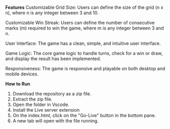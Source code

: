 **Features**
Customizable Grid Size: Users can define the size of the grid (n x n), where n is any integer between 3 and 10.

Customizable Win Streak: Users can define the number of consecutive marks (m) required to win the game, where m is any integer between 3 and n.

User Interface: The game has a clean, simple, and intuitive user interface.

Game Logic: The core game logic to handle turns, check for a win or draw, and display the result has been implemented.

Responsiveness: The game is responsive and playable on both desktop and mobile devices.

**How to Run**
1. Download the repository as a zip file.
2. Extract the zip file.
3. Open the folder in Vscode.
4. Install the Live server extension
5. On the index.html, click on the "Go-Live" button in the bottom pane.
6. A new tab will open with the file running. 
